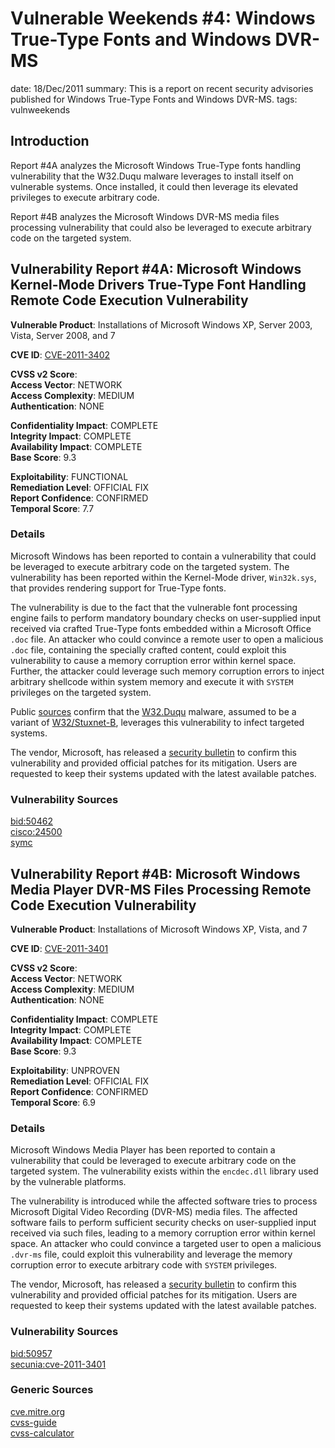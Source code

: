 Vulnerable Weekends #4: Windows True-Type Fonts and Windows DVR-MS
==================================================================
date: 18/Dec/2011
summary: This is a report on recent security advisories published for Windows True-Type Fonts and Windows DVR-MS.
tags: vulnweekends

## Introduction
Report #4A analyzes the Microsoft Windows True-Type fonts handling vulnerability that the W32.Duqu malware leverages to install itself on vulnerable systems. Once installed, it could then leverage its elevated privileges to execute arbitrary code.

Report #4B analyzes the Microsoft Windows DVR-MS media files processing vulnerability that could also be leveraged to execute arbitrary code on the targeted system.

## Vulnerability Report #4A: Microsoft Windows Kernel-Mode Drivers True-Type Font Handling Remote Code Execution Vulnerability

**Vulnerable Product**: Installations of Microsoft Windows XP, Server 2003, Vista, Server 2008, and 7

**CVE ID**: [CVE-2011-3402](http://cve.mitre.org/cgi-bin/cvename.cgi?name=CVE-2011-3402)

**CVSS v2 Score**:  
**Access Vector**: NETWORK  
**Access Complexity**: MEDIUM  
**Authentication**: NONE  

**Confidentiality Impact**: COMPLETE  
**Integrity Impact**: COMPLETE  
**Availability Impact**: COMPLETE  
**Base Score**: 9.3  

**Exploitability**: FUNCTIONAL  
**Remediation Level**: OFFICIAL FIX  
**Report Confidence**: CONFIRMED  
**Temporal Score**: 7.7  

### Details
Microsoft Windows has been reported to contain a vulnerability that could be leveraged to execute arbitrary code on the targeted system. The vulnerability has been reported within the Kernel-Mode driver, `Win32k.sys`, that provides rendering support for True-Type fonts.

The vulnerability is due to the fact that the vulnerable font processing engine fails to perform mandatory boundary checks on user-supplied input received via crafted True-Type fonts embedded within a Microsoft Office `.doc` file. An attacker who could convince a remote user to open a malicious `.doc` file, containing the specially crafted content, could exploit this vulnerability to cause a memory corruption error within kernel space. Further, the attacker could leverage such memory corruption errors to inject arbitrary shellcode within system memory and execute it with `SYSTEM` privileges on the targeted system.

Public [sources](http://www.symantec.com/connect/w32-duqu_status-updates_installer-zero-day-exploit) confirm that the [W32.Duqu](http://tools.cisco.com/security/center/viewAlert.x?alertId=24425) malware, assumed to be a variant of [W32/Stuxnet-B](http://tools.cisco.com/security/center/viewAlert.x?alertId=20915), leverages this vulnerability to infect targeted systems.

The vendor, Microsoft, has released a [security bulletin](http://technet.microsoft.com/en-us/security/bulletin/MS11-087) to confirm this vulnerability and provided official patches for its mitigation. Users are requested to keep their systems updated with the latest available patches.

### Vulnerability Sources
[bid:50462](http://www.securityfocus.com/bid/50462)  
[cisco:24500](http://tools.cisco.com/security/center/viewAlert.x?alertId=24500)  
[symc](http://www.symantec.com/security_response/writeup.jsp?docid=2011-101814-1119-99)  

## Vulnerability Report #4B: Microsoft Windows Media Player DVR-MS Files Processing Remote Code Execution Vulnerability

**Vulnerable Product**: Installations of Microsoft Windows XP, Vista, and 7

**CVE ID**: [CVE-2011-3401](http://cve.mitre.org/cgi-bin/cvename.cgi?name=CVE-2011-3401)

**CVSS v2 Score**:  
**Access Vector**: NETWORK  
**Access Complexity**: MEDIUM  
**Authentication**: NONE  

**Confidentiality Impact**: COMPLETE  
**Integrity Impact**: COMPLETE  
**Availability Impact**: COMPLETE  
**Base Score**: 9.3  

**Exploitability**: UNPROVEN  
**Remediation Level**: OFFICIAL FIX  
**Report Confidence**: CONFIRMED  
**Temporal Score**: 6.9  

### Details
Microsoft Windows Media Player has been reported to contain a vulnerability that could be leveraged to execute arbitrary code on the targeted system. The vulnerability exists within the `encdec.dll` library used by the vulnerable platforms.

The vulnerability is introduced while the affected software tries to process Microsoft Digital Video Recording (DVR-MS) media files. The affected software fails to perform sufficient security checks on user-supplied input received via such files, leading to a memory corruption error within kernel space. An attacker who could convince a targeted user to open a malicious `.dvr-ms` file, could exploit this vulnerability and leverage the memory corruption error to execute arbitrary code with `SYSTEM` privileges.

The vendor, Microsoft, has released a [security bulletin](http://technet.microsoft.com/en-us/security/bulletin/MS11-092) to confirm this vulnerability and provided official patches for its mitigation. Users are requested to keep their systems updated with the latest available patches.

### Vulnerability Sources
[bid:50957](http://www.securityfocus.com/bid/50957)  
[secunia:cve-2011-3401](http://secunia.com/advisories/cve_reference/CVE-2011-3401/)  

### Generic Sources
[cve.mitre.org](http://cve.mitre.org)  
[cvss-guide](http://www.first.org/cvss/cvss-guide.html)  
[cvss-calculator](http://nvd.nist.gov/cvss.cfm?calculator&adv&version=2)  
